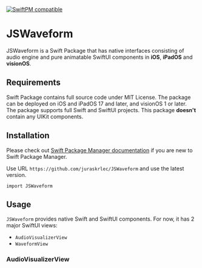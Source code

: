 [![SwiftPM compatible](https://img.shields.io/badge/SwiftPM-compatible-brightgreen.svg)](https://swift.org/package-manager/)

# JSWaveform

JSWaveform is a Swift Package that has native interfaces consisting of audio engine and pure animatable SwiftUI components in **iOS**, **iPadOS** and **visionOS**. 

## Requirements

Swift Package contains full source code under MIT License. The package can be deployed on iOS and iPadOS 17 and later, and visionOS 1 or later. The package supports full Swift and SwiftUI projects. This package **doesn't** contain any UIKit components.

## Installation

Please check out [Swift Package Manager documentation](https://www.swift.org/documentation/package-manager/) if you are new to Swift Package Manager.

Use URL `https://github.com/juraskrlec/JSWaveform` and use the latest version.

```
import JSWaveform
```

## Usage

`JSWaveform` provides native Swift and SwiftUI components. For now, it has 2 major SwiftUI views:

* `AudioVisualizerView`
* `WaveformView`

### AudioVisualizerView


